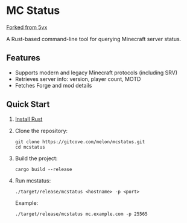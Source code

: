 # MC Status

[Forked from 5vx](https://github.com/5vx/rustcraft.git)

A Rust-based command-line tool for querying Minecraft server status.

## Features

- Supports modern and legacy Minecraft protocols (including SRV)
- Retrieves server info: version, player count, MOTD
- Fetches Forge and mod details

## Quick Start

1. [Install Rust](https://www.rust-lang.org/tools/install)

2. Clone the repository:
   ```
   git clone https://gitcove.com/melon/mcstatus.git
   cd mcstatus
   ```

3. Build the project:
   ```
   cargo build --release
   ```

4. Run mcstatus:
   ```
   ./target/release/mcstatus <hostname> -p <port>
   ```

   Example:
   ```
   ./target/release/mcstatus mc.example.com -p 25565
   ```

